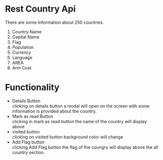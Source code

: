 # Rest Country Api

There are some Information about 250 countries.

1. Country Name
2. Capital Name
3. Flag
4. Population
5. Currency
6. Language
7. AREA
8. Arm Coat

<h1>Functionality </h1>
<ul>
 <li> Details Button</li> 
    clicking on details button a modal will open on the screen with some information is provided about the country.</br>
<li> Mark as read Button </li> 
    clicking in mark as read button the name of the country will display above </br>
<li> visited button </li> 
    clicking on visited button background color will change </br>
<li> Add Flag button </li>
    clicking Add Flag button the flag of the coungry will display above the all country section.
</ul>

